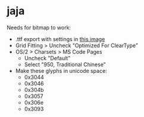 # jaja

Needs for bitmap to work:

* .ttf export with settings in [this image](export_settings_for_bitmap.png)
* Grid Fitting > Uncheck "Optimized For ClearType"
* OS/2 > Charsets > MS Code Pages
  * Uncheck "Default"
  * Select "950, Traditional Chinese"
* Make these glyphs in unicode space:
  * 0x3044
  * 0x3046
  * 0x304b
  * 0x3057
  * 0x306e
  * 0x3093